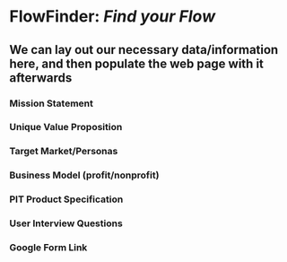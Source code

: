 # FlowFinder: _Find your Flow_

## We can lay out our necessary data/information here, and then populate the web page with it afterwards

### Mission Statement

### Unique Value Proposition

### Target Market/Personas

### Business Model (profit/nonprofit)

### PIT Product Specification

### User Interview Questions

### Google Form Link
